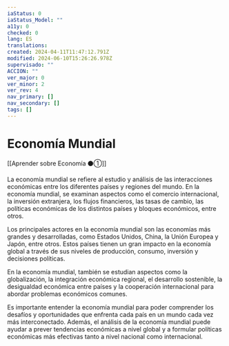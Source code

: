 ```yaml
---
iaStatus: 0
iaStatus_Model: ""
a11y: 0
checked: 0
lang: ES
translations: 
created: 2024-04-11T11:47:12.791Z
modified: 2024-06-10T15:26:26.978Z
supervisado: ""
ACCION: ""
ver_major: 0
ver_minor: 2
ver_rev: 4
nav_primary: []
nav_secondary: []
tags: []
---
```

# Economía Mundial

[[Aprender sobre Economía ⚫①]]

La economía mundial se refiere al estudio y análisis de las interacciones económicas entre los diferentes países y regiones del mundo. En la economía mundial, se examinan aspectos como el comercio internacional, la inversión extranjera, los flujos financieros, las tasas de cambio, las políticas económicas de los distintos países y bloques económicos, entre otros.

Los principales actores en la economía mundial son las economías más grandes y desarrolladas, como Estados Unidos, China, la Unión Europea y Japón, entre otros. Estos países tienen un gran impacto en la economía global a través de sus niveles de producción, consumo, inversión y decisiones políticas.

En la economía mundial, también se estudian aspectos como la globalización, la integración económica regional, el desarrollo sostenible, la desigualdad económica entre países y la cooperación internacional para abordar problemas económicos comunes.

Es importante entender la economía mundial para poder comprender los desafíos y oportunidades que enfrenta cada país en un mundo cada vez más interconectado. Además, el análisis de la economía mundial puede ayudar a prever tendencias económicas a nivel global y a formular políticas económicas más efectivas tanto a nivel nacional como internacional.
